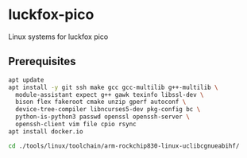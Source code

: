 # luckfox-pico
Linux systems for luckfox pico

## Prerequisites

```bash
apt update
apt install -y git ssh make gcc gcc-multilib g++-multilib \
  module-assistant expect g++ gawk texinfo libssl-dev \
  bison flex fakeroot cmake unzip gperf autoconf \
  device-tree-compiler libncurses5-dev pkg-config bc \
  python-is-python3 passwd openssl openssh-server \
  openssh-client vim file cpio rsync
apt install docker.io
```

```bash
cd ./tools/linux/toolchain/arm-rockchip830-linux-uclibcgnueabihf/
```